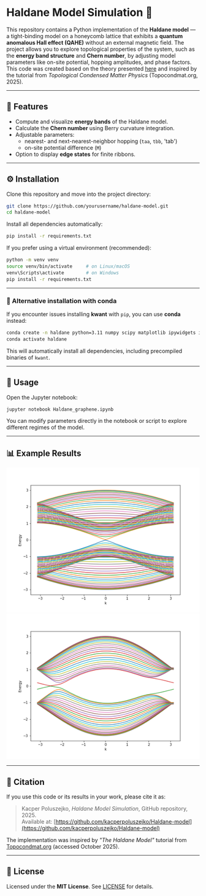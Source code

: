 # Haldane Model Simulation 🧠
This repository contains a Python implementation of the **Haldane model** — a tight-binding model on a honeycomb lattice that exhibits a **quantum anomalous Hall effect (QAHE)** without an external magnetic field. The project allows you to explore topological properties of the system, such as the **energy band structure** and **Chern number**, by adjusting model parameters like on-site potential, hopping amplitudes, and phase factors.  
This code was created based on the theory presented [here](https://topocondmat.org/w4_haldane/haldane_model.html) and inspired by the tutorial from *Topological Condensed Matter Physics* (Topocondmat.org, 2025).

---

## 🧠 Features
- Compute and visualize **energy bands** of the Haldane model.  
- Calculate the **Chern number** using Berry curvature integration.  
- Adjustable parameters:
  - nearest- and next-nearest-neighbor hopping (`taa`, `tbb`, 'tab')
  - on-site potential difference (`M`)
- Option to display **edge states** for finite ribbons.  

---

## ⚙️ Installation
Clone this repository and move into the project directory:
```bash
git clone https://github.com/yourusername/haldane-model.git
cd haldane-model
```

Install all dependencies automatically:
```bash
pip install -r requirements.txt
```

If you prefer using a virtual environment (recommended):
```bash
python -m venv venv
source venv/bin/activate     # on Linux/macOS
venv\Scripts\activate        # on Windows
pip install -r requirements.txt
```

---

### 🧪 Alternative installation with conda
If you encounter issues installing **kwant** with `pip`, you can use **conda** instead:
```bash
conda create -n haldane python=3.11 numpy scipy matplotlib ipywidgets ipython notebook tinyarray kwant -c conda-forge
conda activate haldane
```
This will automatically install all dependencies, including precompiled binaries of `kwant`.

---

## 🚀 Usage
Open the Jupyter notebook:
```bash
jupyter notebook Haldane_graphene.ipynb
```

You can modify parameters directly in the notebook or script to explore different regimes of the model.

---

## 📊 Example Results
![Band structure example](images/ArmBand_3(1).png)  
![Berry curvature example](images/ZigBand_3.png)


---

## 🧪 Citation

If you use this code or its results in your work, please cite it as:

> Kacper Poluszejko, *Haldane Model Simulation*, GitHub repository, 2025.  
> Available at: [https://github.com/kacperpoluszejko/Haldane-model](https://github.com/kacperpoluszejko/Haldane-model)
  
The implementation was inspired by *"The Haldane Model"* tutorial from [Topocondmat.org](https://topocondmat.org/w4_haldane/haldane_model.html) (accessed October 2025).

---
 
## 📜 License
Licensed under the **MIT License**. See [LICENSE](LICENSE) for details.

